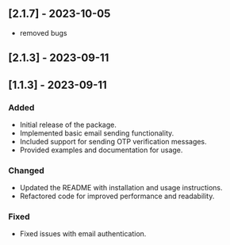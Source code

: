 ## [2.1.7] - 2023-10-05
- removed bugs
## [2.1.3] - 2023-09-11
## [1.1.3] - 2023-09-11
### Added
- Initial release of the package.
- Implemented basic email sending functionality.
- Included support for sending OTP verification messages.
- Provided examples and documentation for usage.

### Changed
- Updated the README with installation and usage instructions.
- Refactored code for improved performance and readability.

### Fixed
- Fixed issues with email authentication.